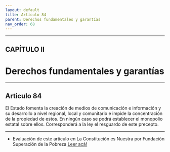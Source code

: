 ```yaml
---
layout: default
title: Artículo 84
parent: Derechos fundamentales y garantías
nav_order: 68
---
```


---

## CAPÍTULO II
# Derechos fundamentales y garantías

---

## Artículo 84

El Estado fomenta la creación de medios de comunicación e información y su desarrollo a nivel regional, local y comunitario e impide la concentración de la propiedad de estos. En ningún caso se podrá establecer el monopolio estatal sobre ellos. Corresponderá a la ley el resguardo de este precepto.

---
- Evaluación de este artículo en La Constitución es Nuestra por Fundación Superación de la Pobreza
<a target="_blank" href="https://laconstitucionesnuestra.cl/evaluaciones/verevaluaciones/47">Leer acá!</a>
